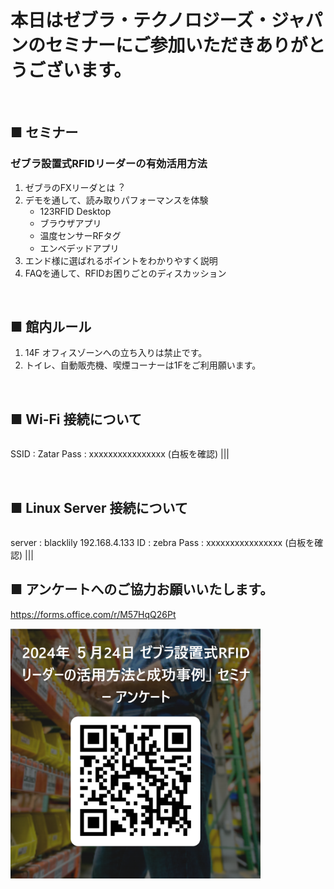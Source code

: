 # 本日はゼブラ・テクノロジーズ・ジャパンのセミナーにご参加いただきありがとうございます。
<br>

## ■ セミナー

### ゼブラ設置式RFIDリーダーの有効活用方法

1. ゼブラのFXリーダとは︖
2. デモを通して、読み取りパフォーマンスを体験
   - 123RFID Desktop
   - ブラウザアプリ
   - 温度センサーRFタグ
   - エンベデッドアプリ
3. エンド様に選ばれるポイントをわかりやすく説明
4. FAQを通して、RFIDお困りごとのディスカッション
<br>


## ■ 館内ルール

1. 14F オフィスゾーンへの立ち入りは禁止です。
1. トイレ、自動販売機、喫煙コーナーは1Fをご利用願います。
<br>


## ■ Wi-Fi 接続について

|||
|-|-|
SSID :   Zatar
Pass :   xxxxxxxxxxxxxxxx (白板を確認)
|||

</br>


## ■ Linux Server 接続について

|||
|-|-|
server :   blacklily 192.168.4.133
ID      : zebra
Pass :   xxxxxxxxxxxxxxxx (白板を確認)
|||


## ■ アンケートへのご協力お願いいたします。

https://forms.office.com/r/M57HqQ26Pt

<img width="400" src="./image-1.png">

